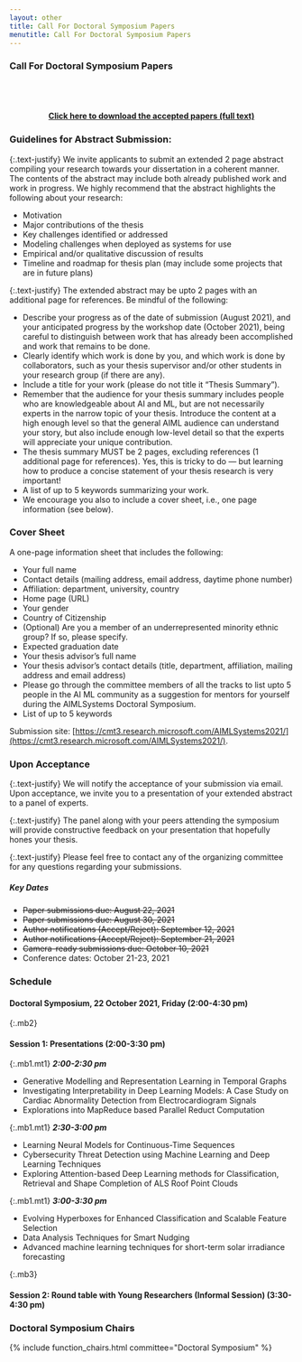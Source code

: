 ```yaml
---
layout: other
title: Call For Doctoral Symposium Papers
menutitle: Call For Doctoral Symposium Papers
---
```


### Call For Doctoral Symposium Papers

<br><br>
<div class="alert alert-secondary">
    <h4 style="color: black;text-align: center;"><a href="{{ site.baseurl }}/docs/DoctoralSyposium-CameraReadys-62-71.zip">Click here to download the accepted papers (full text)</a></h4>
</div>

### Guidelines for Abstract Submission:

{:.text-justify}
We invite applicants to submit an extended 2 page abstract compiling your research towards your dissertation in a coherent manner. The contents of the abstract may include both already published work and work in progress. We highly recommend that the abstract highlights the following about your research:



* Motivation
* Major contributions of the thesis
* Key challenges identified or addressed
* Modeling challenges when deployed as systems for use
* Empirical and/or qualitative discussion of results
* Timeline and roadmap for thesis plan (may include some projects that are in future plans)


{:.text-justify}
The extended abstract may be upto 2 pages with an additional page for references. Be mindful of the following:

* Describe your progress as of the date of submission (August 2021), and your anticipated progress by the workshop date (October 2021), being careful to distinguish between work that has already been accomplished and work that remains to be done.
* Clearly identify which work is done by you, and which work is done by collaborators, such as your thesis supervisor and/or other students in your research group (if there are any). 
* Include a title for your work (please do not title it “Thesis Summary”).
* Remember that the audience for your thesis summary includes people who are knowledgeable about AI and ML, but are not necessarily experts in the narrow topic of your thesis. Introduce the content at a high enough level so that the general AIML audience can understand your story, but also include enough low-level detail so that the experts will appreciate your unique contribution.
* The thesis summary MUST be 2 pages, excluding references (1 additional page for references). Yes, this is tricky to do — but learning how to produce a concise statement of your thesis research is very important!
* A list of up to 5 keywords summarizing your work. 
* We encourage you also to include a cover sheet, i.e., one page information (see below).


### Cover Sheet
A one-page information sheet that includes the following:

* Your full name
* Contact details (mailing address, email address, daytime phone number)
* Affiliation: department, university, country
* Home page (URL)
* Your gender
* Country of Citizenship
* (Optional) Are you a member of an underrepresented minority ethnic group? If so, please specify.
* Expected graduation date
* Your thesis advisor’s full name
* Your thesis advisor’s contact details (title, department, affiliation, mailing address and email address)
* Please go through the committee members of all the tracks to list upto 5 people in the AI ML community as a suggestion for mentors for yourself during the AIMLSystems Doctoral Symposium.
* List of up to 5 keywords 


Submission site: [https://cmt3.research.microsoft.com/AIMLSystems2021/](https://cmt3.research.microsoft.com/AIMLSystems2021/).


### Upon Acceptance

{:.text-justify}
We will notify the acceptance of your submission via email. Upon acceptance, we invite you to a presentation of your extended abstract to a panel of experts.

{:.text-justify}
The panel along with your peers attending the symposium will provide constructive feedback on your presentation that hopefully hones your thesis.

{:.text-justify}
Please feel free to contact any of the organizing committee for any questions regarding your submissions. 


##### Key Dates
* ~~Paper submissions due: August 22, 2021~~
* ~~Paper submissions due: August 30, 2021~~
* ~~Author notifications (Accept/Reject): September 12, 2021~~
* ~~Author notifications (Accept/Reject): September 21, 2021~~
* ~~Camera-ready submissions due: October 10, 2021~~
* Conference dates: October 21-23, 2021

<a id="schedule"></a>

### Schedule

#### Doctoral Symposium, 22 October 2021, Friday (2:00-4:30 pm)

{:.mb2}
#### Session 1: Presentations (2:00-3:30 pm)

{:.mb1.mt1}
***2:00-2:30 pm***

* Generative Modelling and Representation Learning in Temporal Graphs
* Investigating Interpretability in Deep Learning Models: A Case Study on Cardiac Abnormality Detection from Electrocardiogram Signals
* Explorations into MapReduce based Parallel Reduct Computation

{:.mb1.mt1}
***2:30-3:00 pm***

* Learning Neural Models for Continuous-Time Sequences
* Cybersecurity Threat Detection using Machine Learning and Deep Learning Techniques
* Exploring Attention-based Deep Learning methods for Classification, Retrieval and Shape Completion of ALS Roof Point Clouds

{:.mb1.mt1}
***3:00-3:30 pm***

* Evolving Hyperboxes for Enhanced Classification and Scalable Feature Selection
* Data Analysis Techniques for Smart Nudging
* Advanced machine learning techniques for short-term solar irradiance forecasting

{:.mb3}
#### Session 2: Round table with Young Researchers (Informal Session) (3:30-4:30 pm)




### Doctoral Symposium Chairs

{% include function_chairs.html committee="Doctoral Symposium" %}
